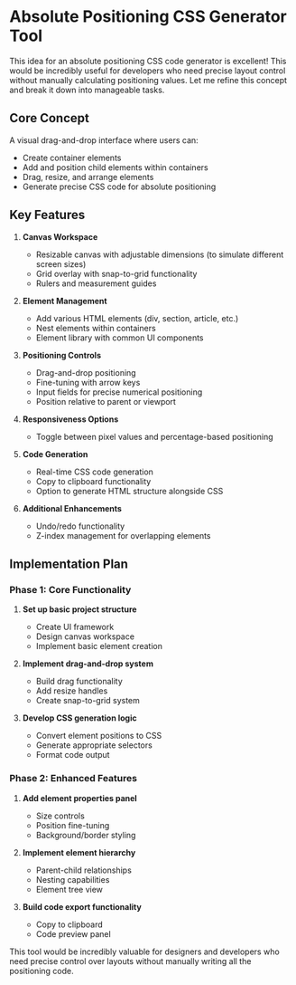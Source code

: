 # Absolute Positioning CSS Generator Tool

This idea for an absolute positioning CSS code generator is excellent! This would be incredibly useful for developers who need precise layout control without manually calculating positioning values. Let me refine this concept and break it down into manageable tasks.

## Core Concept
A visual drag-and-drop interface where users can:
- Create container elements
- Add and position child elements within containers
- Drag, resize, and arrange elements
- Generate precise CSS code for absolute positioning

## Key Features

1. **Canvas Workspace**
   - Resizable canvas with adjustable dimensions (to simulate different screen sizes)
   - Grid overlay with snap-to-grid functionality
   - Rulers and measurement guides

2. **Element Management**
   - Add various HTML elements (div, section, article, etc.)
   - Nest elements within containers
   - Element library with common UI components

3. **Positioning Controls**
   - Drag-and-drop positioning
   - Fine-tuning with arrow keys
   - Input fields for precise numerical positioning
   - Position relative to parent or viewport

4. **Responsiveness Options**
   - Toggle between pixel values and percentage-based positioning

5. **Code Generation**
   - Real-time CSS code generation
   - Copy to clipboard functionality
   - Option to generate HTML structure alongside CSS

6. **Additional Enhancements**
   - Undo/redo functionality
   - Z-index management for overlapping elements

## Implementation Plan

### Phase 1: Core Functionality
1. **Set up basic project structure**
   - Create UI framework
   - Design canvas workspace
   - Implement basic element creation

2. **Implement drag-and-drop system**
   - Build drag functionality
   - Add resize handles
   - Create snap-to-grid system

3. **Develop CSS generation logic**
   - Convert element positions to CSS
   - Generate appropriate selectors
   - Format code output

### Phase 2: Enhanced Features
1. **Add element properties panel**
   - Size controls
   - Position fine-tuning
   - Background/border styling

2. **Implement element hierarchy**
   - Parent-child relationships
   - Nesting capabilities
   - Element tree view

3. **Build code export functionality**
   - Copy to clipboard
   - Code preview panel



This tool would be incredibly valuable for designers and developers who need precise control over layouts without manually writing all the positioning code.